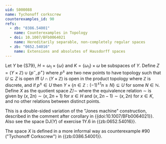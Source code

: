```yaml
---
uid: S000088
name: Tychonoff corkscrew
counterexamples_id: 90
refs:
  - zb: "0386.54001"
    name: Counterexamples in Topology
  - doi: 10.1007/BFb0064021
    name: Hereditarily separable, non-completely regular spaces
  - zb: "0652.54016"
    name: Extensions and absolutes of Hausdorff spaces
---
```


Let $Y$ be {S79}, $H = \omega_1\times \{\omega\}$ and $K = \{\omega_1\}\times \omega$ be subspaces of $Y$. Define $Z = (Y\times \mathbb{Z}) \cup \{p^-, p^+\}$ where $p^\pm$ are two new points to have topology such that $U\subseteq Z$ is open iff $U\cap (Y\times \mathbb{Z})$ is open in the product topology where $\mathbb{Z}$ is discrete, and if $p^\pm\in U$ then $Y\times \{n\in \mathbb{Z} : (-1)^{\pm 1}n\geq N\}\subseteq U$ for some $N\in\mathbb{N}$.
Define $X$ as the quotient space $Z/{\sim}$ where the equivalence relation $\sim$ is given by $(x, 2n)\sim (x, 2n+1)$ for $x\in H$ and $(x, 2n-1)\sim (x, 2n)$ for $x\in K$, and no other relations between distinct points.

This is a double-sided variation of the "Jones machine" construction, described in the comment after corollary in  {{doi:10.1007/BFb0064021}}. Also see the space $\text{DJ}(Y)$ of exercise 1Y.6 in {{zb:0652.54016}}.

The space $X$ is defined in a more informal way as counterexample #90 ("Tychonoff Corkscrew")
in {{zb:0386.54001}}.
